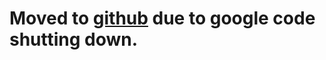 # Moved to [github](https://github.com/wtanaka/google-app-engine-django-openid) due to google code shutting down. #
